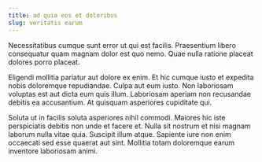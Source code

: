 ```yaml
---
title: ad quia eos et doloribus
slug: veritatis earum
---
```


Necessitatibus cumque sunt error ut qui est facilis. Praesentium libero consequatur quam magnam dolor est quo nemo. Quae nulla ratione placeat dolores porro placeat.

Eligendi mollitia pariatur aut dolore ex enim. Et hic cumque iusto et expedita nobis doloremque repudiandae. Culpa aut eum iusto. Non laboriosam voluptas est aut dicta eum quis illum. Laboriosam aperiam non recusandae debitis ea accusantium. At quisquam asperiores cupiditate qui.

Soluta ut in facilis soluta asperiores nihil commodi. Maiores hic iste perspiciatis debitis non unde et facere et. Nulla sit nostrum et nisi magnam laborum nulla vitae quia. Suscipit illum atque. Sapiente iure non enim occaecati sed esse quaerat aut sint. Mollitia totam doloremque earum inventore laboriosam animi.
